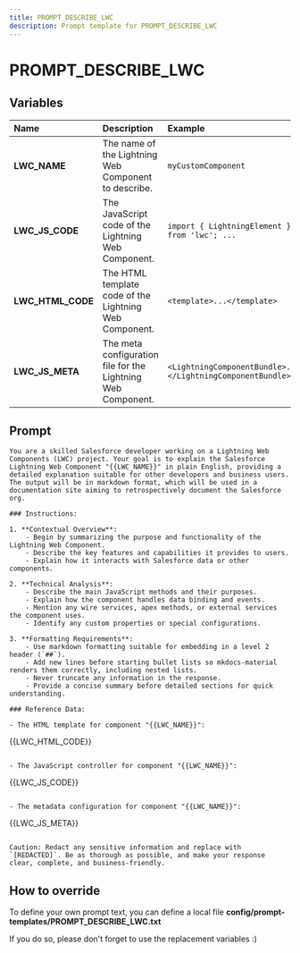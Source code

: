 ```yaml
---
title: PROMPT_DESCRIBE_LWC
description: Prompt template for PROMPT_DESCRIBE_LWC
---
```


# PROMPT_DESCRIBE_LWC

## Variables

| Name              | Description                                                  | Example                                                    |
|:------------------|:-------------------------------------------------------------|:-----------------------------------------------------------|
| **LWC_NAME**      | The name of the Lightning Web Component to describe.         | `myCustomComponent`                                        |
| **LWC_JS_CODE**   | The JavaScript code of the Lightning Web Component.          | `import { LightningElement } from 'lwc'; ...`              |
| **LWC_HTML_CODE** | The HTML template code of the Lightning Web Component.       | `<template>...</template>`                                 |
| **LWC_JS_META**   | The meta configuration file for the Lightning Web Component. | `<LightningComponentBundle>...</LightningComponentBundle>` |

## Prompt

```
You are a skilled Salesforce developer working on a Lightning Web Components (LWC) project. Your goal is to explain the Salesforce Lightning Web Component "{{LWC_NAME}}" in plain English, providing a detailed explanation suitable for other developers and business users.  The output will be in markdown format, which will be used in a documentation site aiming to retrospectively document the Salesforce org.

### Instructions:

1. **Contextual Overview**:
    - Begin by summarizing the purpose and functionality of the Lightning Web Component.
    - Describe the key features and capabilities it provides to users.
    - Explain how it interacts with Salesforce data or other components.

2. **Technical Analysis**:
    - Describe the main JavaScript methods and their purposes.
    - Explain how the component handles data binding and events.
    - Mention any wire services, apex methods, or external services the component uses.
    - Identify any custom properties or special configurations.

3. **Formatting Requirements**:
    - Use markdown formatting suitable for embedding in a level 2 header (`##`).
    - Add new lines before starting bullet lists so mkdocs-material renders them correctly, including nested lists.
    - Never truncate any information in the response.
    - Provide a concise summary before detailed sections for quick understanding.

### Reference Data:

- The HTML template for component "{{LWC_NAME}}":
```
{{LWC_HTML_CODE}}
```

- The JavaScript controller for component "{{LWC_NAME}}":
```
{{LWC_JS_CODE}}
```

- The metadata configuration for component "{{LWC_NAME}}":
```
{{LWC_JS_META}}
```

Caution: Redact any sensitive information and replace with `[REDACTED]`. Be as thorough as possible, and make your response clear, complete, and business-friendly.

```

## How to override

To define your own prompt text, you can define a local file **config/prompt-templates/PROMPT_DESCRIBE_LWC.txt**

If you do so, please don't forget to use the replacement variables :)
